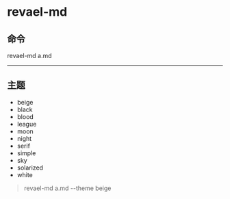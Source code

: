 # revael-md


## 命令

revael-md a.md 

---

## 主题

- beige
- black
- blood
- league
- moon
- night
- serif
- simple
- sky
- solarized
- white

> revael-md a.md --theme beige





